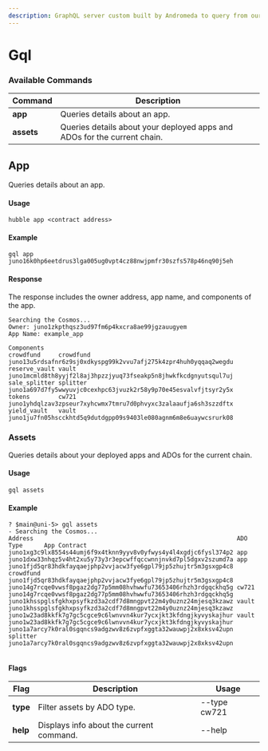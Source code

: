 ```yaml
---
description: GraphQL server custom built by Andromeda to query from our Apps.
---
```


# Gql

### Available Commands

| Command    | Description                                                              |
| ---------- | ------------------------------------------------------------------------ |
| **app**    | Queries details about an app.                                            |
| **assets** | Queries details about your deployed apps and ADOs for the current chain. |

## App

Queries details about an app.

#### Usage

```
hubble app <contract address>
```

#### Example

```
gql app juno16k0hp6eetdrus3lga005ug0vpt4cz88nwjpmfr30szfs578p46nq90j5eh
```

#### Response

The response includes the owner address, app name, and components of the app.

```
Searching the Cosmos...
Owner: juno1zkpthqsz3ud97fm6p4kxcra8ae99jgzauugyem
App Name: example_app

Components
crowdfund     crowdfund juno13u5rdsafnr6z9sj0xdkyspg99k2vvu7afj275k4zpr4huh0yqqaq2wegdu
reserve_vault vault     juno1mcmld8th8yyjf2l8aj3hpzzjyuq73fseakp5n8jhwkfkcdgnyutsqul7uj
sale_splitter splitter  juno1a697d7fy5wwyuvjc0cexhpc63jvuzk2r58y9p70e45esvalvfjtsyr2y5x
tokens        cw721     juno1yhdqlzav3zpseur7xyhcwmx7tmru7d0phvyxc3zalaaufja6sh3szzdftx
yield_vault   vault     juno1ju7fn05hscckhtd5q9dutdgpp09s9403le080agnm6m8e6uaywcsrurk08
```

### Assets

Queries details about your deployed apps and ADOs for the current chain.

#### Usage

```
gql assets
```

#### Example

```
? $main@uni-5> gql assets 
- Searching the Cosmos...
Address                                                         ADO Type      App Contract                                                   
juno1xg3c9lx8554s44umj6f9x4tknn9yyv8v0yfwys4y4l4xgdjc6fysl374p2 app                                                                                                                                                
juno1dxw33nhqz5v4ht2xu5y73y3r3epcwffqccwnnjnvkd7pl5dgxv2szumd7a app                                                                          
juno1fjd5qr83hdkfayqaejphp2vvjacw3fye6gpl79jp5zhujtr5m3gsxgp4c8 crowdfund     juno1fjd5qr83hdkfayqaejphp2vvjacw3fye6gpl79jp5zhujtr5m3gsxgp4c8
juno14g7rcqe0vwsf8pgaz2dg77p5mm08hvhwwfu73653406rhzh3rdgqckhq5g cw721         juno14g7rcqe0vwsf8pgaz2dg77p5mm08hvhwwfu73653406rhzh3rdgqckhq5g
juno1khsspglsfgkhxpsyfkzd3a2cdf7d8mngpvt22m4y0uznz24mjesq3kzawz vault         juno1khsspglsfgkhxpsyfkzd3a2cdf7d8mngpvt22m4y0uznz24mjesq3kzawz
juno1w23ad8kkfk7g7gc5cgce9c6lwnvvn4kur7ycxjkt3kfdngjkyvyskajhur vault         juno1w23ad8kkfk7g7gc5cgce9c6lwnvvn4kur7ycxjkt3kfdngjkyvyskajhur
juno1a7arcy7k0ral0sgqncs9adgzwv8z6zvpfxggta32wauwpj2x8xksv42upn splitter      juno1a7arcy7k0ral0sgqncs9adgzwv8z6zvpfxggta32wauwpj2x8xksv42upn
     
```

#### Flags

| Flag     | Description                              | Usage        |
| -------- | ---------------------------------------- | ------------ |
| **type** | Filter assets by ADO type.               | --type cw721 |
| **help** | Displays info about the current command. | --help       |
